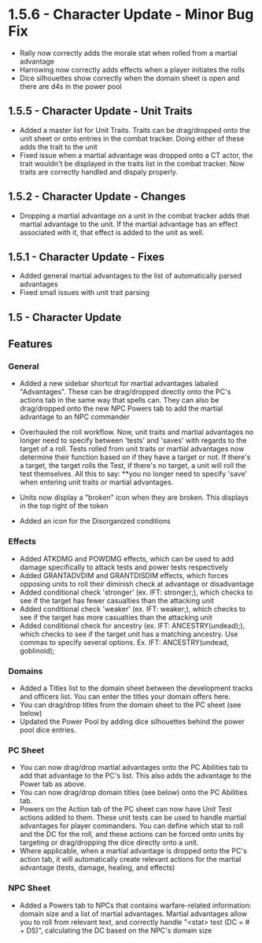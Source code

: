 # 1.5.6 - Character Update - Minor Bug Fix

* Rally now correctly adds the morale stat when rolled from a martial advantage
* Harrowing now correctly adds effects when a player initiates the rolls
* Dice silhouettes show correctly when the domain sheet is open and there are d4s in the power pool

## 1.5.5 - Character Update - Unit Traits

* Added a master list for Unit Traits. Traits can be drag/dropped onto the unit sheet or onto entries in the combat tracker. Doing either of these adds the trait to the unit
* Fixed issue when a martial advantage was dropped onto a CT actor, the trait wouldn't be displayed in the traits list in the combat tracker. Now traits are correctly handled and dispaly properly.

## 1.5.2 - Character Update - Changes

* Dropping a martial advantage on a unit in the combat tracker adds that martial advantage to the unit. If the martial advantage has an effect associated with it, that effect is added to the unit as well.

## 1.5.1 - Character Update - Fixes

* Added general martial advantages to the list of automatically parsed advantages
* Fixed small issues with unit trait parsing

## 1.5 - Character Update

## Features

### General

* Added a new sidebar shortcut for martial advantages labaled "Advantages". These can be drag/dropped directly onto the PC's actions tab in the same way that spells can. They can also be drag/dropped onto the new NPC Powers tab to add the martial advantage to an NPC commander

* Overhauled the roll workflow. Now, unit traits and martial advantages no longer need to specify between 'tests' and 'saves' with regards to the target of a roll. Tests rolled from unit traits or martial advantages now determine their function based on if they have a target or not. If there's a target, the target rolls the Test, if there's no target, a unit will roll the test themselves. All this to say: **you no longer need to specify 'save' when entering unit traits or martial advantages.
* Units now display a "broken" icon when they are broken. This displays in the top right of the token
* Added an icon for the Disorganized conditions

### Effects

* Added ATKDMG and POWDMG effects, which can be used to add damage specifically to attack tests and power tests respectively
* Added GRANTADVDIM and GRANTDISDIM effects, which forces opposing units to roll their diminish check at advantage or disadvantage
* Added conditional check 'stronger' (ex. IFT: stronger;), which checks to see if the target has fewer casualties than the attacking unit
* Added conditional check 'weaker' (ex. IFT: weaker;), which checks to see if the target has more casualties than the attacking unit
* Added conditional check for ancestry (ex. IFT: ANCESTRY(undead);), which checks to see if the target unit has a matching ancestry. Use commas to specify several options. Ex. IFT: ANCESTRY(undead, goblinoid);

### Domains

* Added a Titles list to the domain sheet between the development tracks and officers list. You can enter the titles your domain offers here.
* You can drag/drop titles from the domain sheet to the PC sheet (see below)
* Updated the Power Pool by adding dice silhouettes behind the power pool dice entries.

### PC Sheet

* You can now drag/drop martial advantages onto the PC Abilities tab to add that advantage to the PC's list. This also adds the advantage to the Power tab as above.
* You can now drag/drop domain titles (see below) onto the PC Abilities tab.
* Powers on the Action tab of the PC sheet can now have Unit Test actions added to them. These unit tests can be used to handle martial advantages for player commanders. You can define which stat to roll and the DC for the roll, and these actions can be forced onto units by targeting or drag/dropping the dice directly onto a unit.
* Where applicable, when a martial advantage is dropped onto the PC's action tab, it will automatically create relevant actions for the martial advantage (tests, damage, healing, and effects)

### NPC Sheet

* Added a Powers tab to NPCs that contains warfare-related information: domain size and a list of martial advantages. Martial advantages allow you to roll from relevant text, and correctly handle "\<stat\> test (DC = # + DS)", calculating the DC based on the NPC's domain size
